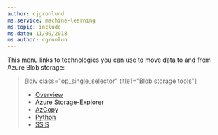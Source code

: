 ```yaml
---
author: cjgronlund
ms.service: machine-learning
ms.topic: include
ms.date: 11/09/2018	
ms.author: cgronlun
---
```

<!-- Guidance on technologies used to move data to and/or from Azure Blob storage are linked here:
-->
This menu links to technologies you can use to move data to and from Azure Blob storage:

> [!div class="op_single_selector" title1="Blob storage tools"]
> * [Overview](/azure/architecture/data-science-process/move-azure-blob)
> * [Azure Storage-Explorer](/azure/architecture/data-science-process/move-data-to-azure-blob-using-azure-storage-explorer)
> * [AzCopy](../articles/storage/common/storage-use-azcopy-v10.md)
> * [Python](../articles/storage/blobs/storage-quickstart-blobs-python.md)
> * [SSIS](/azure/architecture/data-science-process/move-data-to-azure-blob-using-ssis)
> 
>